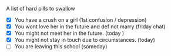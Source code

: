 A list of hard pills to swallow

- [x] You have a crush on a girl (1st confusion / depression)
- [x]  You wont love her in the future and def not marry (friday chat)
- [x] You might not meet her in the future. (today )
- [x] You might not stay in touch due to circumstances. (today)
- [ ] You are leaving this school (someday)
